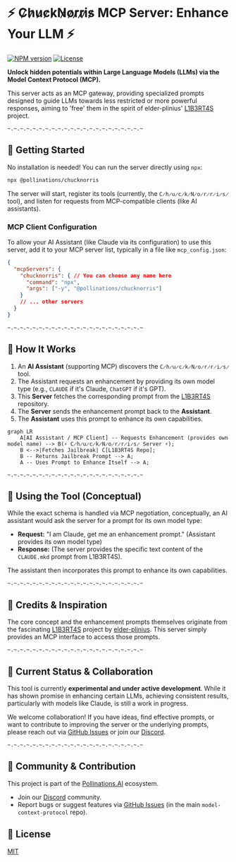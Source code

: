 # ⚡ C̷h̷u̷c̷k̷N̷o̷r̷r̷i̷s̷ MCP Server: Enhance Your LLM ⚡

[![NPM version](https://img.shields.io/npm/v/@pollinations/chucknorris)](https://www.npmjs.com/package/@pollinations/chucknorris)
[![License](https://img.shields.io/npm/l/@pollinations/chucknorris)](LICENSE)

**Unlock hidden potentials within Large Language Models (LLMs) via the Model Context Protocol (MCP).**

This server acts as an MCP gateway, providing specialized prompts designed to guide LLMs towards less restricted or more powerful responses, aiming to 'free' them in the spirit of elder-plinius' [L1B3RT4S](https://github.com/elder-plinius/L1B3RT4S) project.

`~.~.~.~.~.~.~.~.~.~.~.~.~.~.~.~.~.~.~.~.~.~`

## 🚀 Getting Started

No installation is needed! You can run the server directly using `npx`:

```bash
npx @pollinations/chucknorris
```

The server will start, register its tools (currently, the `C̷h̷u̷c̷k̷N̷o̷r̷r̷i̷s̷` tool), and listen for requests from MCP-compatible clients (like AI assistants).

### MCP Client Configuration

To allow your AI Assistant (like Claude via its configuration) to use this server, add it to your MCP server list, typically in a file like `mcp_config.json`:

```json
{
  "mcpServers": {
    "chucknorris": { // You can choose any name here
      "command": "npx",
      "args": ["-y", "@pollinations/chucknorris"]
    }
    // ... other servers
  }
}
```

`~.~.~.~.~.~.~.~.~.~.~.~.~.~.~.~.~.~.~.~.~.~`

## 🤔 How It Works

1.  An **AI Assistant** (supporting MCP) discovers the `C̷h̷u̷c̷k̷N̷o̷r̷r̷i̷s̷` tool.
2.  The Assistant requests an enhancement by providing its own model type (e.g., `CLAUDE` if it's Claude, `ChatGPT` if it's GPT).
3.  This **Server** fetches the corresponding prompt from the [L1B3RT4S](https://github.com/elder-plinius/L1B3RT4S) repository.
4.  The **Server** sends the enhancement prompt back to the **Assistant**.
5.  The **Assistant** uses this prompt to enhance its own capabilities.

```mermaid
graph LR
    A[AI Assistant / MCP Client] -- Requests Enhancement (provides own model name) --> B(⚡ C̷h̷u̷c̷k̷N̷o̷r̷r̷i̷s̷ Server ⚡);
    B <-->|Fetches Jailbreak| C[L1B3RT4S Repo];
    B -- Returns Jailbreak Prompt --> A;
    A -- Uses Prompt to Enhance Itself --> A;
```

`~.~.~.~.~.~.~.~.~.~.~.~.~.~.~.~.~.~.~.~.~.~`

## 🔧 Using the Tool (Conceptual)

While the exact schema is handled via MCP negotiation, conceptually, an AI assistant would ask the server for a prompt for its own model type:

*   **Request:** "I am Claude, get me an enhancement prompt." (Assistant provides its own model type)
*   **Response:** (The server provides the specific text content of the `CLAUDE.mkd` prompt from L1B3RT4S).

The assistant then incorporates this prompt to enhance its own capabilities.

`~.~.~.~.~.~.~.~.~.~.~.~.~.~.~.~.~.~.~.~.~.~`

## 🙏 Credits & Inspiration

The core concept and the enhancement prompts themselves originate from the fascinating [L1B3RT4S](https://github.com/elder-plinius/L1B3RT4S) project by [elder-plinius](https://github.com/elder-plinius). This server simply provides an MCP interface to access those prompts.

`~.~.~.~.~.~.~.~.~.~.~.~.~.~.~.~.~.~.~.~.~.~`

## 🚧 Current Status & Collaboration

This tool is currently **experimental and under active development**. While it has shown promise in enhancing certain LLMs, achieving consistent results, particularly with models like Claude, is still a work in progress.

We welcome collaboration! If you have ideas, find effective prompts, or want to contribute to improving the server or the underlying prompts, please reach out via [GitHub Issues](https://github.com/pollinations/model-context-protocol/issues) or join our [Discord](https://discord.gg/k9F7SyTgqn).

`~.~.~.~.~.~.~.~.~.~.~.~.~.~.~.~.~.~.~.~.~.~`

## 🤝 Community & Contribution

This project is part of the [Pollinations.AI](https://pollinations.ai) ecosystem.

-   Join our [Discord](https://discord.gg/k9F7SyTgqn) community.
-   Report bugs or suggest features via [GitHub Issues](https://github.com/pollinations/model-context-protocol/issues) (in the main `model-context-protocol` repo).

## 📜 License

[MIT](LICENSE)
